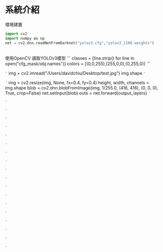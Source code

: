 <h1> 系統介紹</h1>

環境建置
<br>
``` python
import cv2
import numpy as np
net = cv2.dnn.readNetFromDarknet("yolov3.cfg","yolov3_1100.weights")
```

<br>
使用OpenCV 讀取YOLOv3模型
`‵`
classes = [line.strip() for line in open("cfg_mask/obj.names")]
colors = [(0,0,255),(255,0,0),(0,255,0)]
`‵`

`‵`
img = cv2.imread("/Users/davidchiu/Desktop/test.jpg")
img.shape
`‵`

`‵`
img = cv2.resize(img, None, fx=0.4, fy=0.4)
height, width, channels = img.shape 
blob = cv2.dnn.blobFromImage(img, 1/255.0, (416, 416), (0, 0, 0), True, crop=False)
net.setInput(blob)
outs = net.forward(output_layers)
`‵`

`‵`

`‵`

`‵`

`‵`

`‵`

`‵`

`‵`

`‵`


`‵`

`‵`

`‵`

`‵`

`‵`

`‵`

`‵`

`‵`

`‵`

`‵`


